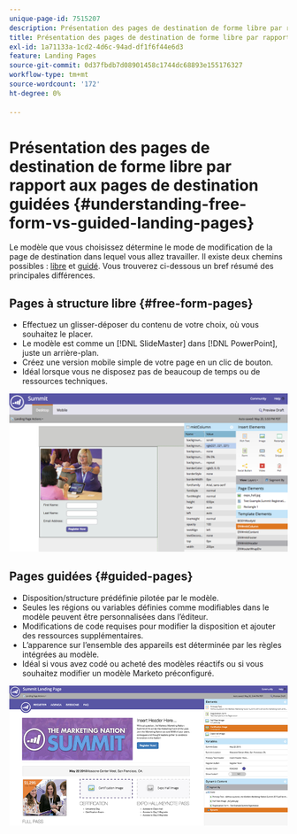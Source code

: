 ```yaml
---
unique-page-id: 7515207
description: Présentation des pages de destination de forme libre par rapport aux pages de destination guidées - Documents Marketo - Documentation du produit
title: Présentation des pages de destination de forme libre par rapport aux pages de destination guidées
exl-id: 1a71133a-1cd2-4d6c-94ad-df1f6f44e6d3
feature: Landing Pages
source-git-commit: 0d37fbdb7d08901458c1744dc68893e155176327
workflow-type: tm+mt
source-wordcount: '172'
ht-degree: 0%

---
```


# Présentation des pages de destination de forme libre par rapport aux pages de destination guidées {#understanding-free-form-vs-guided-landing-pages}

Le modèle que vous choisissez détermine le mode de modification de la page de destination dans lequel vous allez travailler. Il existe deux chemins possibles : [libre](/help/marketo/product-docs/demand-generation/landing-pages/free-form-landing-pages/create-a-free-form-landing-page.md) et [guidé](/help/marketo/product-docs/demand-generation/landing-pages/guided-landing-pages/create-a-guided-landing-page.md). Vous trouverez ci-dessous un bref résumé des principales différences.

## Pages à structure libre {#free-form-pages}

* Effectuez un glisser-déposer du contenu de votre choix, où vous souhaitez le placer.
* Le modèle est comme un [!DNL SlideMaster] dans [!DNL PowerPoint], juste un arrière-plan.
* Créez une version mobile simple de votre page en un clic de bouton.
* Idéal lorsque vous ne disposez pas de beaucoup de temps ou de ressources techniques.

![](assets/image2015-5-20-17-3a50-3a53.png)

## Pages guidées {#guided-pages}

* Disposition/structure prédéfinie pilotée par le modèle.
* Seules les régions ou variables définies comme modifiables dans le modèle peuvent être personnalisées dans l’éditeur.
* Modifications de code requises pour modifier la disposition et ajouter des ressources supplémentaires.
* L’apparence sur l’ensemble des appareils est déterminée par les règles intégrées au modèle.
* Idéal si vous avez codé ou acheté des modèles réactifs ou si vous souhaitez modifier un modèle Marketo préconfiguré.

![](assets/two-1.png)
